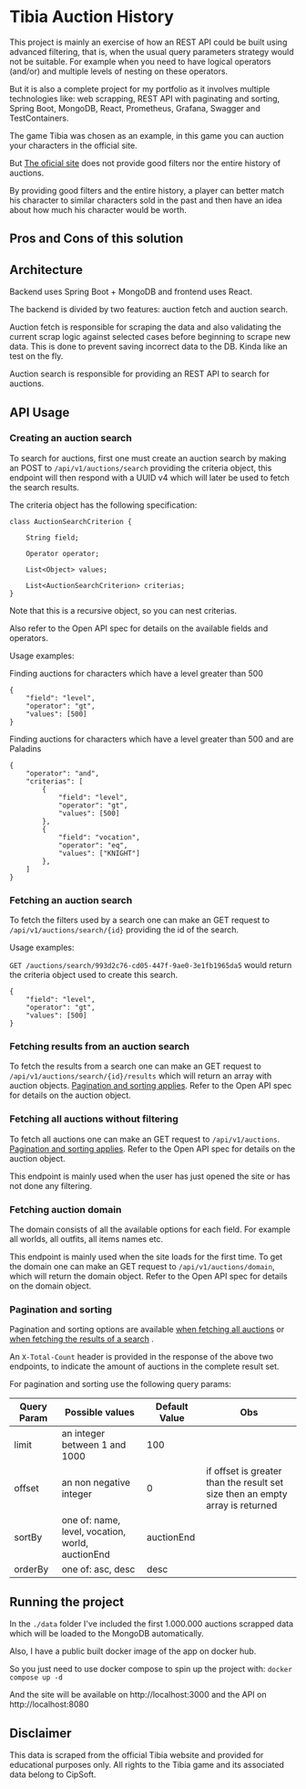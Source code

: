 # Tibia Auction History

This project is mainly an exercise of how an REST API could be built using advanced filtering, that is, when the usual query
parameters strategy would not be suitable. For example when you need to have logical operators (and/or) and multiple
levels of nesting on these operators.

But it is also a complete project for my portfolio as it involves multiple technologies like: web scrapping, 
REST API with paginating and sorting, Spring Boot, MongoDB, React, Prometheus, Grafana, Swagger and TestContainers.

The game Tibia was chosen as an example, in this game you can auction your characters in the official site.

But [The oficial site](https://www.tibia.com/charactertrade/?subtopic=pastcharactertrades) does not provide good filters 
nor the entire history of auctions.

By providing good filters and the entire history, a player can better match his character to similar characters
sold in the past and then have an idea about how much his character would be worth.

## Pros and Cons of this solution

## Architecture
Backend uses Spring Boot + MongoDB and frontend uses React.

The backend is divided by two features: auction fetch and auction search.

Auction fetch is responsible for scraping the data and also validating the current scrap logic against selected cases
before beginning to scrape new data. This is done to prevent saving incorrect data to the DB. 
Kinda like an test on the fly.

Auction search is responsible for providing an REST API to search for auctions.

## API Usage

### Creating an auction search
To search for auctions, first one must create an auction search by making an POST to `/api/v1/auctions/search`
providing the criteria object, this endpoint will then respond with a UUID v4 which will later be used to fetch the
search results.

The criteria object has the following specification:
```
class AuctionSearchCriterion {

    String field;

    Operator operator;

    List<Object> values;

    List<AuctionSearchCriterion> criterias;
}
```

Note that this is a recursive object, so you can nest criterias.

Also refer to the Open API spec for details on the available fields and operators.

Usage examples:

Finding auctions for characters which have a level greater than 500
```
{
    "field": "level",
    "operator": "gt",
    "values": [500]
}
```

Finding auctions for characters which have a level greater than 500 and are Paladins
```
{
    "operator": "and",
    "criterias": [
        {
            "field": "level",
            "operator": "gt",
            "values": [500]
        },
        {
            "field": "vocation",
            "operator": "eq",
            "values": ["KNIGHT"]
        },
    ]
}
```

### Fetching an auction search
To fetch the filters used by a search one can make an GET request to `/api/v1/auctions/search/{id}` providing the id 
of the search.

Usage examples:

`GET /auctions/search/993d2c76-cd05-447f-9ae0-3e1fb1965da5` would return the criteria object used to create this search.
```
{
    "field": "level",
    "operator": "gt",
    "values": [500]
}
```

### Fetching results from an auction search
To fetch the results from a search one can make an GET request to `/api/v1/auctions/search/{id}/results` which will return
an array with auction objects. [Pagination and sorting applies](#pagination-and-sorting). 
Refer to the Open API spec for details on the auction object.

### Fetching all auctions without filtering
To fetch all auctions one can make an GET request to `/api/v1/auctions`. 
[Pagination and sorting applies](#pagination-and-sorting). Refer to the Open API spec for details on the auction object.

This endpoint is mainly used when the user has just opened the site or has not done any filtering.

### Fetching auction domain
The domain consists of all the available options for each field. For example all worlds, all outfits, all items names etc.

This endpoint is mainly used when the site loads for the first time. To get the domain one can make an GET request to 
`/api/v1/auctions/domain`, which will return the domain object. 
Refer to the Open API spec for details on the domain object.

### Pagination and sorting

Pagination and sorting options are available [when fetching all auctions](#fetching-all-auctions-without-filtering) 
or [when fetching the results of a search](#fetching-results-from-an-auction-search) .

An `X-Total-Count` header is provided in the response of the above two endpoints, to indicate the
amount of auctions in the complete result set.

For pagination and sorting use the following query params:

| Query Param | Possible values                                  | Default Value | Obs                                                                           |
|-------------|--------------------------------------------------|---------------|-------------------------------------------------------------------------------|
| limit       | an integer between 1 and 1000                    | 100           |                                                                               |
| offset      | an non negative integer                          | 0             | if offset is greater than the result set size then an empty array is returned |
| sortBy      | one of: name, level, vocation, world, auctionEnd | auctionEnd    |                                                                               |
| orderBy     | one of: asc, desc                                | desc          |                                                                               |

## Running the project
In the `./data` folder I've included the first 1.000.000 auctions scrapped data which will be loaded to 
the MongoDB automatically.

Also, I have a public built docker image of the app on docker hub.

So you just need to use docker compose to spin up the project with: `docker compose up -d`

And the site will be available on http://localhost:3000 and the API on http://localhost:8080

## Disclaimer
This data is scraped from the official Tibia website and provided for educational purposes only.
All rights to the Tibia game and its associated data belong to CipSoft.
